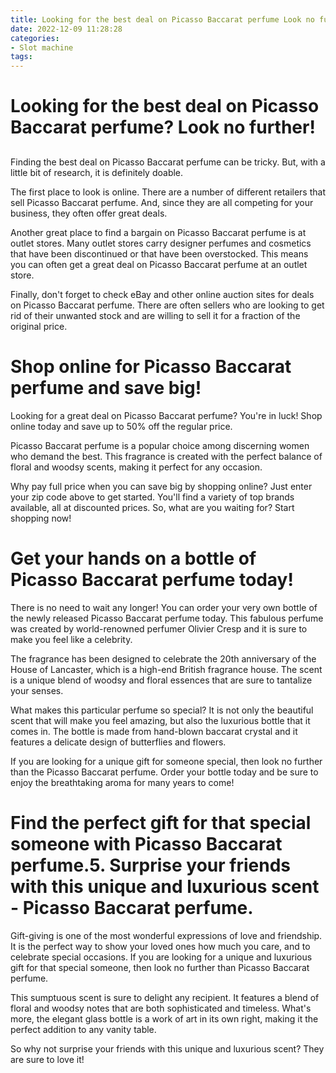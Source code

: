 ```yaml
---
title: Looking for the best deal on Picasso Baccarat perfume Look no further!
date: 2022-12-09 11:28:28
categories:
- Slot machine
tags:
---
```



#  Looking for the best deal on Picasso Baccarat perfume? Look no further!

##

Finding the best deal on Picasso Baccarat perfume can be tricky. But, with a little bit of research, it is definitely doable.

The first place to look is online. There are a number of different retailers that sell Picasso Baccarat perfume. And, since they are all competing for your business, they often offer great deals.

Another great place to find a bargain on Picasso Baccarat perfume is at outlet stores. Many outlet stores carry designer perfumes and cosmetics that have been discontinued or that have been overstocked. This means you can often get a great deal on Picasso Baccarat perfume at an outlet store.

Finally, don't forget to check eBay and other online auction sites for deals on Picasso Baccarat perfume. There are often sellers who are looking to get rid of their unwanted stock and are willing to sell it for a fraction of the original price.

#  Shop online for Picasso Baccarat perfume and save big!

Looking for a great deal on Picasso Baccarat perfume? You're in luck! Shop online today and save up to 50% off the regular price.

Picasso Baccarat perfume is a popular choice among discerning women who demand the best. This fragrance is created with the perfect balance of floral and woodsy scents, making it perfect for any occasion.

Why pay full price when you can save big by shopping online? Just enter your zip code above to get started. You'll find a variety of top brands available, all at discounted prices. So, what are you waiting for? Start shopping now!

#  Get your hands on a bottle of Picasso Baccarat perfume today!

There is no need to wait any longer! You can order your very own bottle of the newly released Picasso Baccarat perfume today. This fabulous perfume was created by world-renowned perfumer Olivier Cresp and it is sure to make you feel like a celebrity.

The fragrance has been designed to celebrate the 20th anniversary of the House of Lancaster, which is a high-end British fragrance house. The scent is a unique blend of woodsy and floral essences that are sure to tantalize your senses.

What makes this particular perfume so special? It is not only the beautiful scent that will make you feel amazing, but also the luxurious bottle that it comes in. The bottle is made from hand-blown baccarat crystal and it features a delicate design of butterflies and flowers.

If you are looking for a unique gift for someone special, then look no further than the Picasso Baccarat perfume. Order your bottle today and be sure to enjoy the breathtaking aroma for many years to come!

#  Find the perfect gift for that special someone with Picasso Baccarat perfume.5. Surprise your friends with this unique and luxurious scent - Picasso Baccarat perfume.

Gift-giving is one of the most wonderful expressions of love and friendship. It is the perfect way to show your loved ones how much you care, and to celebrate special occasions. If you are looking for a unique and luxurious gift for that special someone, then look no further than Picasso Baccarat perfume.

This sumptuous scent is sure to delight any recipient. It features a blend of floral and woodsy notes that are both sophisticated and timeless. What's more, the elegant glass bottle is a work of art in its own right, making it the perfect addition to any vanity table.

So why not surprise your friends with this unique and luxurious scent? They are sure to love it!